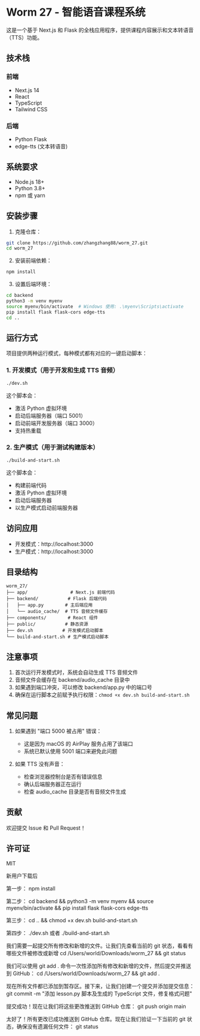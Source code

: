 # Worm 27 - 智能语音课程系统

这是一个基于 Next.js 和 Flask 的全栈应用程序，提供课程内容展示和文本转语音（TTS）功能。

## 技术栈

### 前端
- Next.js 14
- React
- TypeScript
- Tailwind CSS

### 后端
- Python Flask
- edge-tts (文本转语音)

## 系统要求

- Node.js 18+ 
- Python 3.8+
- npm 或 yarn

## 安装步骤

1. 克隆仓库：
```bash
git clone https://github.com/zhangzhang88/worm_27.git
cd worm_27
```

2. 安装前端依赖：
```bash
npm install
```

3. 设置后端环境：
```bash
cd backend
python3 -m venv myenv
source myenv/bin/activate  # Windows 使用: .\myenv\Scripts\activate
pip install flask flask-cors edge-tts
cd ..
```

## 运行方式

项目提供两种运行模式，每种模式都有对应的一键启动脚本：

### 1. 开发模式（用于开发和生成 TTS 音频）

```bash
./dev.sh
```

这个脚本会：
- 激活 Python 虚拟环境
- 启动后端服务器（端口 5001）
- 启动前端开发服务器（端口 3000）
- 支持热重载

### 2. 生产模式（用于测试构建版本）

```bash
./build-and-start.sh
```

这个脚本会：
- 构建前端代码
- 激活 Python 虚拟环境
- 启动后端服务器
- 以生产模式启动前端服务器

## 访问应用

- 开发模式：http://localhost:3000
- 生产模式：http://localhost:3000

## 目录结构

```
worm_27/
├── app/                # Next.js 前端代码
├── backend/           # Flask 后端代码
│   ├── app.py        # 主后端应用
│   └── audio_cache/  # TTS 音频文件缓存
├── components/        # React 组件
├── public/           # 静态资源
├── dev.sh           # 开发模式启动脚本
└── build-and-start.sh # 生产模式启动脚本
```

## 注意事项

1. 首次运行开发模式时，系统会自动生成 TTS 音频文件
2. 音频文件会缓存在 backend/audio_cache 目录中
3. 如果遇到端口冲突，可以修改 backend/app.py 中的端口号
4. 确保在运行脚本之前赋予执行权限：`chmod +x dev.sh build-and-start.sh`

## 常见问题

1. 如果遇到 "端口 5000 被占用" 错误：
   - 这是因为 macOS 的 AirPlay 服务占用了该端口
   - 系统已默认使用 5001 端口来避免此问题

2. 如果 TTS 没有声音：
   - 检查浏览器控制台是否有错误信息
   - 确认后端服务器正在运行
   - 检查 audio_cache 目录是否有音频文件生成

## 贡献

欢迎提交 Issue 和 Pull Request！

## 许可证

MIT

新用户下载后

第一步：
npm install

第二步：
cd backend && python3 -m venv myenv && source myenv/bin/activate && pip install flask flask-cors edge-tts

第三步：
cd .. && chmod +x dev.sh build-and-start.sh

第四步：
./dev.sh  或者  ./build-and-start.sh


我们需要一起提交所有修改和新增的文件。让我们先查看当前的 git 状态，看看有哪些文件被修改或新增
cd /Users/world/Downloads/worm_27 && git status

我们可以使用 git add . 命令一次性添加所有修改和新增的文件，然后提交并推送到 GitHub：
cd /Users/world/Downloads/worm_27 && git add .

现在所有文件都已添加到暂存区。接下来，让我们创建一个提交并添加提交信息：
git commit -m "添加 lesson.py 脚本及生成的 TypeScript 文件，修复格式问题"

提交成功！现在让我们将这些更改推送到 GitHub 仓库：
git push origin main

太好了！所有更改已成功推送到 GitHub 仓库。现在让我们验证一下当前的 git 状态，确保没有遗漏任何文件：
git status

